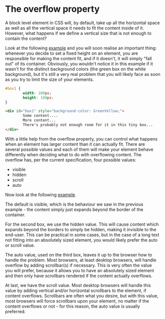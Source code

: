 # The overflow property

A block level element in CSS will, by default, take up all the horizontal space as well as all the vertical space it needs to fit the content inside of it. However, what happens if we define a vertical size that is not enough to contain the content?

Look at the following <a href="archives/examples/dimension5.htm" target="_blank">example</a> and you will soon realise an important thing: whenever you decide to set a fixed height on an element, you are responsible for making the content fit, and if it doesn't, it will simply "fall out" of its container. Obviously, you wouldn't notice it in this example if it wasn't for the distinct background colors (the green box on the white background), but it's still a very real problem that you will likely face as soon as you try to limit the size of your elements.

```css
#box1 {
        width: 100px;
        height: 100px;
}
```
```html
<div id="box1" style="background-color: GreenYellow;">
        Some content....
        More content...
        There's probably not enough room for it in this tiny box...
</div>
```

With a little help from the overflow property, you can control what happens when an element has larger content than it can actually fit. There are several possible values and each of them will make your element behave differently when deciding what to do with overflowing content.
The overflow has, per the current specification, four possible values:

- visible
- hidden
- scroll
- auto

Now look at the following <a href="archives/examples/dimension6.htm" target="_blank">example</a>.

The default is visible, which is the behaviour we saw in the previous example - the content simply just expands beyond the border of the container.

For the second box, we use the hidden value. This will cause content which expands beyond the borders to simply be hidden, making it invisible to the end-user. This can be practical in some cases, but in the case of a long text not fitting into an absolutely sized element, you would likely prefer the auto or scroll value.

The auto value, used on the third box, leaves it up to the browser how to handle the problem. Most browsers, at least desktop browsers, will handle overflow by adding scrollbar(s) if necessary. This is very often the value you will prefer, because it allows you to have an absolutely sized element and then only have scrollbars rendered if the content actually overflows.

At last, we have the scroll value. Most desktop browsers will handle this value by adding vertical and/or horizontal scrollbars to the element, if content overflows. Scrollbars are often what you desire, but with this value, most browsers will force scrollbars upon your element, no matter if the content overflows or not - for this reason, the auto value is usually preferred.
